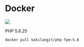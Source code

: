 Docker
=======

[![](https://images.microbadger.com/badges/image/kakilangit/php-fpm:5.6.svg)](http://microbadger.com/images/kakilangit/php-fpm:5.6 "Get your own image badge on microbadger.com")

PHP 5.6.25

    docker pull kakilangit/php-fpm:5.6

